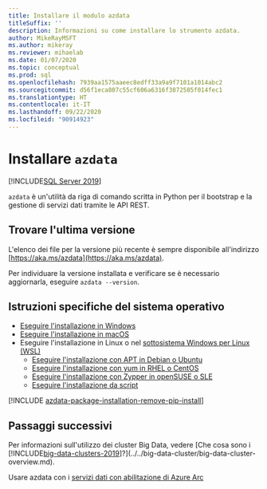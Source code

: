 ```yaml
---
title: Installare il modulo azdata
titleSuffix: ''
description: Informazioni su come installare lo strumento azdata.
author: MikeRayMSFT
ms.author: mikeray
ms.reviewer: mihaelab
ms.date: 01/07/2020
ms.topic: conceptual
ms.prod: sql
ms.openlocfilehash: 7939aa1575aaeec8edff33a9a9f7101a1014abc2
ms.sourcegitcommit: d56f1eca807c55cf606a6316f3872585f014fec1
ms.translationtype: HT
ms.contentlocale: it-IT
ms.lasthandoff: 09/22/2020
ms.locfileid: "90914923"
---
```

# <a name="install-azdata"></a>Installare `azdata`

[!INCLUDE[SQL Server 2019](../../includes/applies-to-version/azdata.md)]

`azdata` è un'utilità da riga di comando scritta in Python per il bootstrap e la gestione di servizi dati tramite le API REST. 

## <a name="find-latest-version"></a>Trovare l'ultima versione

L'elenco dei file per la versione più recente è sempre disponibile all'indirizzo [https://aka.ms/azdata](https://aka.ms/azdata).

Per individuare la versione installata e verificare se è necessario aggiornarla, eseguire `azdata --version`.

## <a name="os-specific-instructions"></a>Istruzioni specifiche del sistema operativo

* [Eseguire l'installazione in Windows](../install/deploy-install-azdata-installer.md)
* [Eseguire l'installazione in macOS](../install/deploy-install-azdata-macos.md)
* Eseguire l'installazione in Linux o nel [sottosistema Windows per Linux (WSL)](/windows/wsl/about/)
   * [Eseguire l'installazione con APT in Debian o Ubuntu](../install/deploy-install-azdata-linux-package.md)
   * [Eseguire l'installazione con yum in RHEL o CentOS](../install/deploy-install-azdata-yum.md)
   * [Eseguire l'installazione con Zypper in openSUSE o SLE](../install/deploy-install-azdata-zypper.md)
   * [Eseguire l'installazione da script](../install/deploy-install-azdata-pip.md)

[!INCLUDE [azdata-package-installation-remove-pip-install](../../includes/azdata-package-installation-remove-pip-install.md)]

## <a name="next-steps"></a>Passaggi successivi

Per informazioni sull'utilizzo dei cluster Big Data, vedere [Che cosa sono i [!INCLUDE[big-data-clusters-2019](../../includes/ssbigdataclusters-ver15.md)]?](../../big-data-cluster/big-data-cluster-overview.md).

Usare azdata con i [servizi dati con abilitazione di Azure Arc](/azure/azure-arc/data/)
